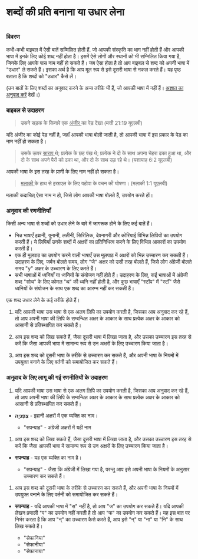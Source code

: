# शब्दों की प्रति बनाना या उधार लेना

 #

### विवरण

कभी-कभी बाइबल में ऐसी बातें सम्मिलित होती हैं. जो आपकी संस्कृति का भाग नहीं होती हैं और आपकी भाषा में इनके लिए कोई शब्द नहीं होता है। इसमें ऐसे लोगों और स्थानों को भी सम्मिलित किया गया है, जिनके लिए आपके पास नाम नहीं हो सकते हैं। जब ऐसा होता है तो आप बाइबल से शब्द को अपनी भाषा में "उधार" ले सकते हैं। इसका अर्थ है कि आप मूल रूप से इसे दूसरी भाषा से नकल करते हैं। यह पृष्ठ बताता है कि शब्दों को "उधार" कैसे लें।

(उन बातों के लिए शब्दों का अनुवाद करने के अन्य तरीके भी हैं, जो आपकी भाषा में नहीं हैं। [अज्ञात का अनुवाद करें](../translate-unknown/01.md) देखें।)

### बाइबल से उदाहरण

> उसने सड़क के किनारे एक <u> अंजीर </u> का पेड़ देखा (मत्ती 21:19 यूएलबी)

यदि अंजीर का कोई पेड़ नहीं है, जहाँ आपकी भाषा बोली जाती है, तो आपकी भाषा में इस प्रकार के पेड़ का नाम नहीं हो सकता है।

> उसके ऊपर <u> साराप </u> थे; प्रत्येक के छह पंख थे; प्रत्येक ने दो के साथ अपना चेहरा ढका हुआ था, और दो के साथ अपने पैरों को ढका था, और दो के साथ उड़ रहे थे। (यशायाह 6:2 यूएलबी)

आपकी भाषा के इस तरह के प्राणी के लिए नाम नहीं हो सकता है।

> <u> मलाकी </u> के हाथ से इस्राएल के लिए यहोवा के वचन की घोषणा। (मलाकी 1:1 यूएलबी)

मलाकी कदाचित् ऐसा नाम न हो, जिसे लोग आपकी भाषा बोलते हैं, उपयोग करते हों।

### अनुवाद की रणनीतियाँ

किसी अन्य भाषा से शब्दों को उधार लेने के बारे में जागरूक होने के लिए कई बातें हैं।

* भिन्न भाषाएँ इब्रानी, यूनानी, लतीनी, सिरिलिक, देवनागरी और कोरियाई विभिन्न लिपियों का उपयोग करती हैं। ये लिपियाँ उनके शब्दों में अक्षरों का प्रतिनिधित्व करने के लिए विभिन्न आकारों का उपयोग करती हैं।
* एक ही मूलपाठ का उपयोग करने वाली भाषाएँ उस मूलपाठ में अक्षरों को भिन्न उच्चारण कर सकती हैं। उदाहरण के लिए, जर्मन बोलते समय, लोग "जे" अक्षर को उसी तरह बोलते हैं, जिसे लोग अंग्रेजी बोलते समय "y" अक्षर के उच्चारण के लिए करते हैं।
* सभी भाषाओं में ध्वनियाँ या ध्वनियों के संयोजन नहीं होते हैं। उदाहरण के लिए, कई भाषाओं में अंग्रेजी शब्द "सोच" के लिए कोमल "थ" की ध्वनि नहीं होती है, और कुछ भाषाएँ "स्टॉप" में "स्टॉ" जैसे ध्वनियों के संयोजन के साथ एक शब्द का आरम्भ नहीं कर सकती हैं।

एक शब्द उधार लेने के कई तरीके होते हैं।

1. यदि आपकी भाषा उस भाषा से एक अलग लिपि का उपयोग करती है, जिसका आप अनुवाद कर रहे हैं, तो आप अपनी भाषा की लिपि के सम्बन्धित अक्षर के आकार के साथ प्रत्येक अक्षर के आकार को आसानी से प्रतिस्थापित कर सकते हैं।

1. आप इस शब्द को लिख सकते हैं, जैसा दूसरी भाषा में लिखा जाता है, और उसका उच्चारण इस तरह से करें कि जैसा आपकी भाषा में सामान्य रूप से उन अक्षरों के लिए उच्चारण किया जाता है।

1. आप इस शब्द को दूसरी भाषा के तरीके से उच्चारण कर सकते हैं, और अपनी भाषा के नियमों में उपयुक्त बनाने के लिए वर्तनी को समायोजित कर सकते हैं।

### अनुवाद के लिए लागू की गई रणनीतियों के उदाहरण

1. यदि आपकी भाषा उस भाषा से एक अलग लिपि का उपयोग करती है, जिसका आप अनुवाद कर रहे हैं, तो आप अपनी भाषा की लिपि के सम्बन्धित अक्षर के आकार के साथ प्रत्येक अक्षर के आकार को आसानी से प्रतिस्थापित कर सकते हैं।

* **צְפַנְיָ֤ה** - इब्रानी अक्षरों में एक व्यक्ति का नाम।

	* "सपन्याह" - अंग्रेजी अक्षरों में यही नाम

1. आप इस शब्द को लिख सकते हैं, जैसा दूसरी भाषा में लिखा जाता है, और उसका उच्चारण इस तरह से करें कि जैसा आपकी भाषा में सामान्य रूप से उन अक्षरों के लिए उच्चारण किया जाता है।

* **सपन्याह** - यह एक व्यक्ति का नाम है।

	* "सपन्याह" - जैसा कि अंग्रेजी में लिखा गया है, परन्तु आप इसे अपनी भाषा के नियमों के अनुसार उच्चारण कर सकते हैं।

1. आप इस शब्द को दूसरी भाषा के तरीके से उच्चारण कर सकते हैं, और अपनी भाषा के नियमों में उपयुक्त बनाने के लिए वर्तनी को समायोजित कर सकते हैं।

* **सपन्याह** - यदि आपकी भाषा में "स" नहीं है, तो आप "ज" का उपयोग कर सकते हैं। यदि आपकी लेखन प्रणाली "प" का उपयोग नहीं करती है तो आप "फ" का उपयोग कर सकते हैं। यह इस बात पर निर्भर करता है कि आप "न्" का उच्चारण कैसे करते हैं, आप इसे "न्" या "ना" या "नि" के साथ लिख सकते हैं।

	* "सेफानिया"
	* "सेफानीया"
	* "सेफानाया"
